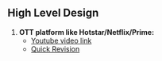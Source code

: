 ## High Level Design

1. **OTT platform like Hotstar/Netflix/Prime:**
   - [Youtube video link](https://www.youtube.com/watch?v=NH-f955mvGg)
   - [Quick Revision](https://interviewwithbunny.vercel.app/systemdesign/04)

